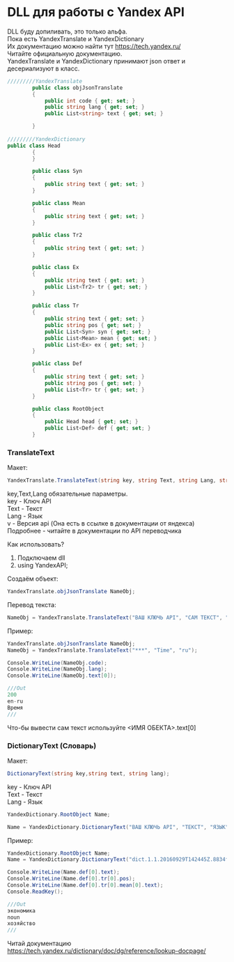 # DLL для работы с Yandex API

DLL буду допиливать, это только альфа.</br>
Пока есть YandexTranslate и YandexDictionary</br>
Их документацию можно найти тут <https://tech.yandex.ru/></br>
Читайте официальную документацию.</br>
YandexTranslate и YandexDictionary принимают json ответ и десериализуют в класс.

```C#
/////////YandexTranslate
        public class objJsonTranslate
        {
            public int code { get; set; }
            public string lang { get; set; }
            public List<string> text { get; set; }

        }
        
/////////YandexDictionary
public class Head
        {
        }

        public class Syn
        {
            public string text { get; set; }
        }

        public class Mean
        {
            public string text { get; set; }
        }

        public class Tr2
        {
            public string text { get; set; }
        }

        public class Ex
        {
            public string text { get; set; }
            public List<Tr2> tr { get; set; }
        }

        public class Tr
        {
            public string text { get; set; }
            public string pos { get; set; }
            public List<Syn> syn { get; set; }
            public List<Mean> mean { get; set; }
            public List<Ex> ex { get; set; }
        }

        public class Def
        {
            public string text { get; set; }
            public string pos { get; set; }
            public List<Tr> tr { get; set; }
        }

        public class RootObject
        {
            public Head head { get; set; }
            public List<Def> def { get; set; }
        }
```




### TranslateText
Макет:
```C#
YandexTranslate.TranslateText(string key, string Text, string Lang, string Format="plain", string Options="0", string v = "v1.5");
```
key,Text,Lang обязательные параметры. </br>
key - Ключ API</br>
Text - Текст</br>
Lang - Язык</br>
v - Версия api (Она есть в ссылке в документации от яндекса)</br>
Подробнее - читайте в документации по API переводчика


Как использовать?</br>
1) Подключаем dll</br>
2) using YandexAPI;</br>

Создаём объект:
```C#
YandexTranslate.objJsonTranslate NameObj;
```
Перевод текста:
```C#
NameObj = YandexTranslate.TranslateText("ВАШ КЛЮЧЬ API", "САМ ТЕКСТ", "ЯЗЫК");
```
Пример:
```C#
YandexTranslate.objJsonTranslate NameObj;
NameObj = YandexTranslate.TranslateText("***", "Time", "ru");

Console.WriteLine(NameObj.code);
Console.WriteLine(NameObj.lang);
Console.WriteLine(NameObj.text[0]);

///Out
200
en-ru
Время
///
```
Что-бы вывести сам текст используйте  <ИМЯ ОБЕКТА>.text[0]

### DictionaryText (Словарь)
Макет:
```C#
DictionaryText(string key,string text, string lang);
```
key - Ключ API</br>
Text - Текст</br>
Lang - Язык</br>

```C#
YandexDictionary.RootObject Name;

Name = YandexDictionary.DictionaryText("ВАШ КЛЮЧЬ API", "ТЕКСТ", "ЯЗЫК");
```
Пример:
```C#
YandexDictionary.RootObject Name;
Name = YandexDictionary.DictionaryText("dict.1.1.20160929T142445Z.8834f19ec92c0662.c5d7e66114692584198dac3a3c09a7ffb2e28262", "Экономика","ru-en");

Console.WriteLine(Name.def[0].text);
Console.WriteLine(Name.def[0].tr[0].pos);
Console.WriteLine(Name.def[0].tr[0].mean[0].text);
Console.ReadKey();

///Out
экономика
noun
хозяйство
///
```
Читай документацию <https://tech.yandex.ru/dictionary/doc/dg/reference/lookup-docpage/>